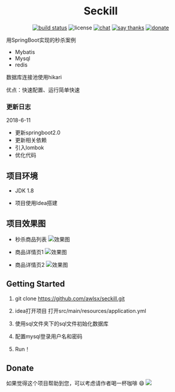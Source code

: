 <h1 align=center>Seckill</h1>

<p align=center>
<a href="https://travis-ci.org/monigo/seckill" ><img src="https://travis-ci.org/monigo/seckill.svg?branch=master" alt="build status" /></a>
<img src="https://img.shields.io/packagist/l/doctrine/orm.svg" alt="license" />
<a href="https://gitter.im/monigo-dev/project-seckill"><img alt="chat" src="https://img.shields.io/gitter/room/nwjs/nw.js.svg" /></a>
<a href="https://saythanks.io/to/monigo"><img alt="say thanks" src="https://img.shields.io/badge/Say%20Thanks-!-1EAEDB.svg" /></a>
<a href="https://github.com/monigo/donate"><img alt="donate" src="https://img.shields.io/badge/%24-donate-ff69b4.svg?style=flat-square"></a>
</p>


用SpringBoot实现的秒杀案例

- Mybatis
- Mysql
- redis

数据库连接池使用hikari

优点：快速配置、运行简单快速

### 更新日志

2018-6-11
- 更新springboot2.0
- 更新相关依赖
- 引入lombok
- 优化代码


## 项目环境


- JDK 1.8

- 项目使用Idea搭建


## 项目效果图


- 秒杀商品列表
![效果图](demoImage/1.png)

- 商品详情页1
![效果图](demoImage/2.png)

- 商品详情页2
![效果图](demoImage/3.png)


## Getting Started

1. git clone https://github.com/awlsx/seckill.git

2. idea打开项目 打开src/main/resources/application.yml

3. 使用sql文件夹下的sql文件初始化数据库

4. 配置mysql登录用户名和密码

5. Run！


## Donate

如果觉得这个项目帮助到您，可以考虑请作者喝一杯咖啡 😄 [![](https://img.shields.io/badge/%24-donate-ff69b4.svg?style=flat-square)](https://github.com/monigo/donate)

